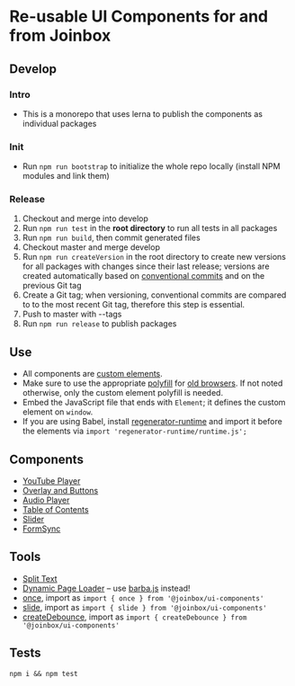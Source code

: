 # Re-usable UI Components for and from Joinbox

## Develop

### Intro
- This is a monorepo that uses lerna to publish the components as individual packages

### Init
- Run `npm run bootstrap` to initialize the whole repo locally (install NPM modules and link them)

### Release
1. Checkout and merge into develop
1. Run `npm run test` in the **root directory** to run all tests in all packages
1. Run `npm run build`, then commit generated files
1. Checkout master and merge develop
1. Run `npm run createVersion` in the root directory to create new versions for all packages with
changes since their last release; versions are created automatically based on 
[conventional commits](https://www.conventionalcommits.org/en/v1.0.0/) and on the previous Git tag
1. Create a Git tag; when versioning, conventional commits are compared to to the
most recent Git tag, therefore this step is essential.
1. Push to master with --tags
1. Run `npm run release` to publish packages



## Use
- All components are [custom elements](https://developer.mozilla.org/en-US/docs/Web/Web_Components/Using_custom_elements). 
- Make sure to use the appropriate [polyfill](https://github.com/webcomponents/polyfills/tree/master/packages/custom-elements)
for [old browsers](https://caniuse.com/custom-elementsv1). If not noted otherwise, only the custom
element polyfill is needed.
- Embed the JavaScript file that ends with `Element`; it defines the custom element on `window`.
- If you are using Babel, install [regenerator-runtime](https://www.npmjs.com/package/regenerator-runtime)
and import it before the elements via `import 'regenerator-runtime/runtime.js';`

## Components
- [YouTube Player](./packages/YouTubePlayer/README.md)
- [Overlay and Buttons](./packages/Overlay/README.md)
- [Audio Player](./packages/Media/README.md)
- [Table of Contents](./packages/TableOfContents/README.md)
- [Slider](./packages/Slider/README.md)
- [FormSync](./packages/FormSync/README.md)

## Tools
- [Split Text](./packages/splitText/README.md)
- [Dynamic Page Loader](./DynamicPageLoader/README.md) – use [barba.js](https://barba.js.org/) instead!
- [once](./src/shared/once.mjs), import as `import { once } from '@joinbox/ui-components'`
- [slide](./packages/slide/README.md), import as `import { slide } from '@joinbox/ui-components'`
- [createDebounce](./src/shared/createDebounce.mjs), import as `import { createDebounce } from '@joinbox/ui-components'`

## Tests
`npm i && npm test`
